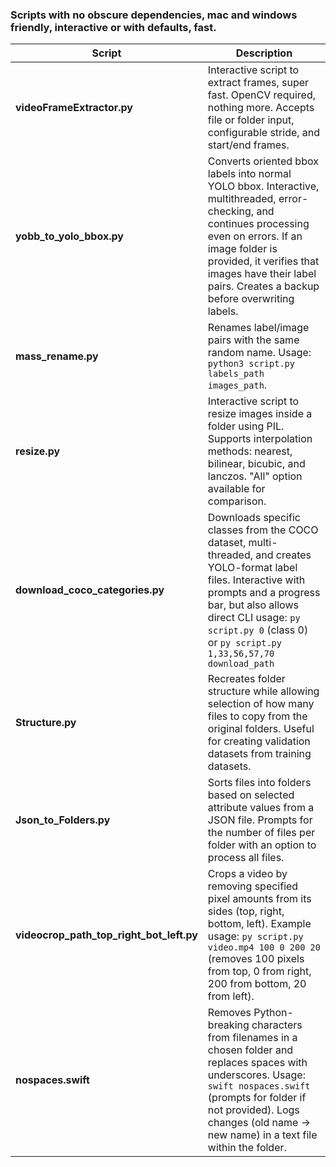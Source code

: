 ### Scripts with no obscure dependencies, mac and windows friendly, interactive or with defaults, fast.  

| Script | Description |
|--------|------------|
| **videoFrameExtractor.py** | Interactive script to extract frames, super fast. OpenCV required, nothing more. Accepts file or folder input, configurable stride, and start/end frames. |
| **yobb_to_yolo_bbox.py** | Converts oriented bbox labels into normal YOLO bbox. Interactive, multithreaded, error-checking, and continues processing even on errors. If an image folder is provided, it verifies that images have their label pairs. Creates a backup before overwriting labels. |
| **mass_rename.py** | Renames label/image pairs with the same random name. Usage: `python3 script.py labels_path images_path`. |
| **resize.py** | Interactive script to resize images inside a folder using PIL. Supports interpolation methods: nearest, bilinear, bicubic, and lanczos. "All" option available for comparison. |
| **download_coco_categories.py** | Downloads specific classes from the COCO dataset, multi-threaded, and creates YOLO-format label files. Interactive with prompts and a progress bar, but also allows direct CLI usage: `py script.py 0` (class 0) or `py script.py 1,33,56,57,70 download_path`  |
| **Structure.py** | Recreates folder structure while allowing selection of how many files to copy from the original folders. Useful for creating validation datasets from training datasets. |
| **Json_to_Folders.py** | Sorts files into folders based on selected attribute values from a JSON file. Prompts for the number of files per folder with an option to process all files. |
| **videocrop_path_top_right_bot_left.py** | Crops a video by removing specified pixel amounts from its sides (top, right, bottom, left). Example usage: `py script.py video.mp4 100 0 200 20` (removes 100 pixels from top, 0 from right, 200 from bottom, 20 from left). |
| **nospaces.swift** | Removes Python-breaking characters from filenames in a chosen folder and replaces spaces with underscores. Usage: `swift nospaces.swift` (prompts for folder if not provided). Logs changes (old name → new name) in a text file within the folder. |
